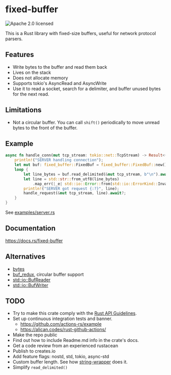 # fixed-buffer
![Apache 2.0 licensed](https://img.shields.io/github/license/leonhard-llc/fixed-buffer-rs)

This is a Rust library with fixed-size buffers, useful for network protocol parsers.

## Features
- Write bytes to the buffer and read them back
- Lives on the stack
- Does not allocate memory
- Supports tokio's AsyncRead and AsyncWrite
- Use it to read a socket, search for a delimiter, and buffer unused bytes for the next read.

## Limitations
- Not a circular buffer.
  You can call `shift()` periodically to move unread bytes to the front of the buffer.

## Example
```rust
async fn handle_conn(mut tcp_stream: tokio::net::TcpStream) -> Result<(), std::io::Error> {
    println!("SERVER handling connection");
    let mut buf: fixed_buffer::FixedBuf = fixed_buffer::FixedBuf::new();
    loop {
        let line_bytes = buf.read_delimited(&mut tcp_stream, b"\n").await?;
        let line = std::str::from_utf8(line_bytes)
            .map_err(|_e| std::io::Error::from(std::io::ErrorKind::InvalidData))?;
        println!("SERVER got request {:?}", line);
        handle_request(&mut tcp_stream, line).await?;
    }
}
```
See [examples/server.rs](examples/server.rs)

## Documentation
https://docs.rs/fixed-buffer

## Alternatives
- [bytes](https://docs.rs/bytes/0.5.6/bytes/index.html)
- [buf_redux](https://crates.io/crates/buf_redux), circular buffer support
- [std::io::BufReader](https://doc.rust-lang.org/std/io/struct.BufReader.html)
- [std::io::BufWriter](https://doc.rust-lang.org/std/io/struct.BufWriter.html)

## TODO
- Try to make this crate comply with the [Rust API Guidelines](https://rust-lang.github.io/api-guidelines/).
- Set up continuous integration tests and banner.
  - https://github.com/actions-rs/example
  - https://alican.codes/rust-github-actions/
- Make the repo public
- Find out how to include Readme.md info in the crate's docs.
- Get a code review from an experienced rustacean
- Publish to creates.io
- Add feature flags: nostd, std, tokio, async-std
- Custom buffer length.
  See how [string-wrapper](https://crates.io/crates/string-wrapper) does it.
- Simplify `read_delimited()`
